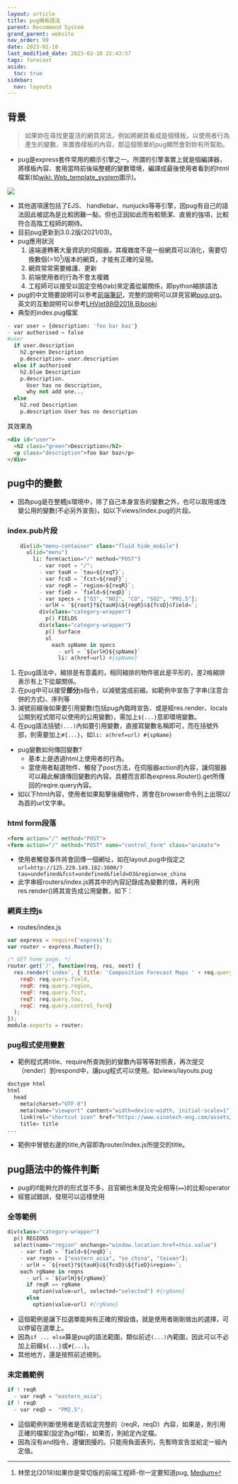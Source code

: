 ```yaml
---
layout: article
title: pug模板語法
parent: Recommend System
grand_parent: website
nav_order: 99
date: 2023-02-10
last_modified_date: 2023-02-10 22:43:57
tags: forecast
aside:
  toc: true
sidebar:
  nav: layouts
---
```


## 背景

> 如果妳在尋找更靈活的網頁寫法，例如將網頁看成是個樣板，以使用者行為產生的變數，來置換樣板的內容，那這個簡單的pug顯然會對妳有所幫助。

- pug是express套件常用的顯示引擎之一。所謂的引擎事實上就是個編譯器，將樣板內容、套用當時前後端整體的變數環境，編譯成最後使用者看到的html檔案(如[wiki: Web_template_system][2]圖示)。

![](https://upload.wikimedia.org/wikipedia/commons/thumb/a/a2/TempEngWeb016.svg/1200px-TempEngWeb016.svg.png)

- 其他選項還包括了EJS、 handlebar、nunjucks等等引擎，因pug有自己的語法因此被認為是比較困難一點，但也正因如此而有較簡潔、直覺的強項，比較符合高階工程師的期待。
- 目前pug更新到3.0.2版(2021/03)。
- pug應用狀況
  1. 遠端運轉著大量資訊的伺服器，其複雜度不是一般網頁可以消化，需要切換數個(>10[^1])版本的網頁，才能有正確的呈現。
  2. 網頁常常需要維護、更新
  3. 前端使用者的行為不會太複雜
  4. 工程師可以接受以固定空格(tab)來定義從屬關係，即python縮排語法
- pug的中文簡要說明可以參考[前端筆記](https://orandigo.github.io/blog/2020/12/27/20201227-pug-note/)，完整的說明可以詳見官網[pug.org](https://pugjs.org/api/getting-started.html)。英文的互動說明可以參考[LHViet88@2018 Bibooki](https://pughtml.com/what-is-pug-html)
- 典型的index.pug檔案

```python
- var user = {description: 'foo bar baz'}
- var authorised = false
#user
  if user.description
    h2.green Description
    p.description= user.description
  else if authorised
    h2.blue Description
    p.description.
      User has no description,
      why not add one...
  else
    h2.red Description
    p.description User has no description
```

其效果為

```html
<div id="user">
  <h2 class="green">Description</h2>
  <p class="description">foo bar baz</p>
</div>
```

## pug中的變數

- 因為pug是在整體js環境中，除了自己本身宣告的變數之外，也可以取用或改變公用的變數(不必另外宣告)，如以下views/index.pug的片段。

### index.pub片段

```python
    div(id="menu-container" class="fluid hide_mobile")
      ul(id="menu")
        li: form(action="/" method="POST")
          - var root = "/";
          - var tauH = `tau=${reqT}`;
          - var fcsD = `fcst=${reqF}`;
          - var regR = `region=${reqR}`;
          - var fieD = `field=${reqD}`;
          - var specs = ["O3", "NO2", "CO", "SO2", "PM2.5"];
          - urlH = `${root}?${tauH}&${regR}&${fcsD}&field=`;
          div(class="category-wrapper")
            p() FIELDS
          div(class="category-wrapper")
            p() Surface
            ul
              each spName in specs
                - url = `${urlH}${spName}`
                li: a(href=url) #{spName}
```

1. 在pug語法中，縮排是有意義的，相同縮排的物件彼此是平形的，差2格縮排表示有上下從屬關係。
2. 在pug中可以接受**部分**js指令，以減號當成前綴。如範例中宣告了字串(注意合併的方式)、序列等
3. 減號前綴後如果要引用變數(包括pug內臨時宣告、或是經res.render、locals公開到程式間可以使用的公用變數)，需加上`${...}`意即環境變數。
4. 在pug語法括號`(...)`內如要引用變數，直接寫變數名稱即可，而在括號外部，則需要加上`#{...}`，如`li: a(href=url) #{spName}`

- pug變數如何傳回變數?
  - 基本上是透過html上使用者的行為。
  - 當使用者點選物件、觸發了post方法，在伺服器action的內容，讓伺服器可以藉此解讀傳回變數的內容。具體而言即為express.Router().get所傳回的reqire.query內容。
- 如以下html內容，使用者如果點擊後續物件，將會在browser命令列上出現以/為首的url文字串。

### html form段落

```html
<form action="/" method="POST">
<form action="/" method="POST" name="control_form" class="animate">
```

- 使用者觸發事件將會回傳一個網址，如在layout.pug中指定之`url=http://125.229.149.182:3000/?tau=undefined&fcst=undefined&field=O3&region=se_china`
- 此字串經routers/index.js將其中的內容記錄成為變數的值，再利用res.render()將其宣告成公用變數，如下：

### 網頁主控js

- routes/index.js

```js
var express = require('express');
var router = express.Router();

/* GET home page. */
router.get('/', function(req, res, next) {
  res.render('index', { title: 'Composition Forecast Maps ' + req.query.region + req.query.field,
    reqD: req.query.field,
    reqR: req.query.region,
    reqF: req.query.fcst,
    reqT: req.query.tou,
    reqC: req.query.control_form}
  );
});
module.exports = router;
```

### pug程式使用變數

- 範例程式將title、require所查詢到的變數內容等等對照表，再次提交（render）到respond中，讓pug程式可以使用。如views/layouts.pug

```python
doctype html
html
  head
    meta(charset="UTF-8")
    meta(name="viewport" content="width=device-width, initial-scale=1")
    link(rel="shortcut icon" href="https://www.sinotech-eng.com/assets/front/images/favicon/favicon.svg" type="image/svg")
    title= title
...
```

- 範例中冒號右邊的title,內容即為router/index.js所提交的title。

## pug語法中的條件判斷

- pug的if能夠允許的形式並不多，且官網也未提及完全相等(`==`)的比較operator
- 經嘗試錯誤，發現可以這樣使用

### 全等範例

```python
div(class="category-wrapper")
  p() REGIONS
  select(name="region" onchange="window.location.href=this.value")
    - var fieD = `field=${reqD}`;
    - var regns = ["eastern_asia", "se_china", "taiwan"];
    - urlH = `${root}?${tauH}&${fcsD}&${fieD}&region=`;
    each rgName in regns
      - url = `${urlH}${rgName}`
      if reqR == rgName 
        option(value=url, selected="selected") #{rgName}
      else
        option(value=url) #{rgName}
```

- 這個範例是讓下拉選單能夠有正確的預設值，就是使用者剛剛做出的選擇，可以停留在選單上。
- 因為`if ... else`算是pug的語法範圍，類似前述`(...)`內範圍，因此可以不必加上前綴`${...}`或`#{...}`。
- 其他地方，還是按照前述規則。

### 未定義範例

```python
if ! reqR
  - var reqR = "eastern_asia";
if ! reqD
  - var reqD =  "PM2.5";
```

- 這個範例判斷使用者是否給定完整的（reqR，reqD）內容，如果是，則引用正確的檔案(設定為gif檔)，如果否，則給定內定檔。
- 因為沒有and指令，還蠻困擾的。只能用負面表列，先暫時宣告並給定一組內定值。

[^1]: 林罡北(2018)如果你是常切版的前端工程師-你一定要知道pug, [Medium][1]

[1]: https://northbei.medium.com/如果你是常切版的前端工程師-你一定要知道pug-8b2cbc0a784c "如果你是常切版的前端工程師-你一定要知道pug-8b2cbc0a784c"
[2]: https://en.wikipedia.org/wiki/Web_template_system "Web_template_system"
